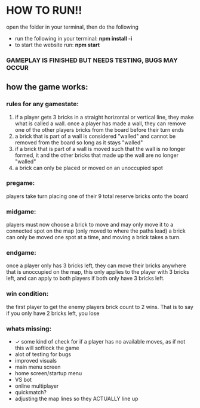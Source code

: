 # HOW TO RUN!!
open the folder in your terminal, then do the following 
- run the following in your terminal: **npm install -i** 
- to start the website run: **npm start**
### **GAMEPLAY IS FINISHED BUT NEEDS TESTING, BUGS MAY OCCUR**
## how the game works:
### rules for any gamestate:
1. if a player gets 3 bricks in a straight horizontal or vertical line, they make what is called a wall.
   once a player has made a wall, they can remove one of the other players bricks from the board before their turn ends
2. a brick that is part of a wall is considered "walled" and cannot be removed from the board so long as it stays "walled"
3. if a brick that is part of a wall is moved such that the wall is no longer formed, it and the other bricks that made
   up the wall are no longer "walled"
4. a brick can only be placed or moved on an unoccupied spot

### pregame:
players take turn placing one of their 9 total reserve bricks onto the board

### midgame:
players must now choose a brick to move and may only move it to a connected spot on the map (only moved to where the paths lead)
a brick can only be moved one spot at a time, and moving a brick takes a turn.

### endgame:
once a player only has 3 bricks left, they can move their bricks anywhere that is unoccupied on the map, this only applies to
the player with 3 bricks left, and can apply to both players if both only have 3 bricks left.

### win condition: 
the first player to get the enemy players brick count to 2 wins. That is to say if you only have 2 bricks left, you lose

### whats missing:
- ✓ some kind of check for if a player has no available moves, as if not this will softlock the game
- alot of testing for bugs
- improved visuals
- main menu screen
- home screen/startup menu
- VS bot
- online multiplayer
- quickmatch?
- adjusting the map lines so they ACTUALLY line up